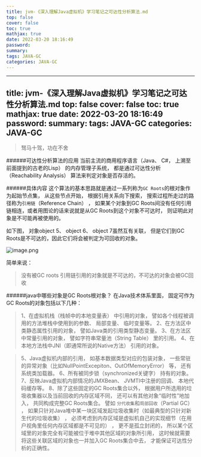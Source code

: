 ```yaml
---
title: jvm-《深入理解Java虚拟机》学习笔记之可达性分析算法.md
top: false
cover: false
toc: true
mathjax: true
date: 2022-03-20 18:16:49
password:
summary:
tags: JAVA-GC
categories: JAVA-GC
---
```

---
title: jvm-《深入理解Java虚拟机》学习笔记之可达性分析算法.md
top: false
cover: false
toc: true
mathjax: true
date: 2022-03-20 18:16:49
password:
summary:
tags: JAVA-GC
categories: JAVA-GC
---
>驽马十驾，功在不舍

######可达性分析算法的应用
当前主流的商用程序语言（Java、 C#， 上溯至前面提到的古老的Lisp） 的内存管理子系统， 都是通过可达性分析（Reachability Analysis） 算法来判定对象是否存活的。 

######具体内容
这个算法的基本思路就是通过一系列称为`GC Roots`的根对象作为起始节点集， 从这些节点开始， 根据引用关系向下搜索， 搜索过程所走过的路径称为`引用链`（Reference Chain） ， 如果某个对象到GC Roots间没有任何引用链相连，或者用图论的话来说就是从GC Roots到这个对象不可达时， 则证明此对象是不可能再被使用的。


如下图， 对象object 5、 object 6、 object 7虽然互有关联， 但是它们到GC Roots是不可达的，因此它们将会被判定为可回收的对象。

![image.png](https://upload-images.jianshu.io/upload_images/13965490-7feca4d91a90e7e7.png?imageMogr2/auto-orient/strip%7CimageView2/2/w/1240)

简单来说：
> 没有被GC roots  引用链引用的对象就是不可达的，不可达的对象会被GC回收


######java中哪些对象是GC Roots根对象？
在Java技术体系里面， 固定可作为GC Roots的对象包括以下几种：

>1、在虚拟机栈（栈帧中的本地变量表） 中引用的对象， 譬如各个线程被调用的方法堆栈中使用到的参数、 局部变量、 临时变量等。
>2、在方法区中类静态属性引用的对象， 譬如Java类的引用类型静态变量。
>3、在方法区中常量引用的对象， 譬如字符串常量池（String Table） 里的引用。
>4、在本地方法栈中JNI（即通常所说的Native方法） 引用的对象。


>5、Java虚拟机内部的引用， 如基本数据类型对应的包装对象， 一些常驻的异常对象（比如NullPointExcepiton、OutOfMemoryError） 等， 还有系统类加载器。
>6、所有被同步锁（synchronized关键字） 持有的对象。
>7、反映Java虚拟机内部情况的JMXBean、 JVMTI中注册的回调、 本地代码缓存等。
>8、除了这些固定的GC Roots集合以外， 根据用户所选用的垃圾收集器以及当前回收的内存区域不同， 还可以有其他对象“临时性”地加入， 共同构成完整GC Roots集合。 譬如  `分代收集`和`局部回收`（Partial GC） ， 如果只针对Java堆中某一块区域发起垃圾收集时（如最典型的只针对新生代的垃圾收集） ， 必须考虑到内存区域是虚拟机自己的实现细节（在用户视角里任何内存区域都是不可见的） ， 更不是孤立封闭的， 所以某个区域里的对象完全有可能被位于堆中其他区域的对象所引用， 这时候就需要将这些关联区域的对象也一并加入GC Roots集合中去， 才能保证可达性分析的正确性。
